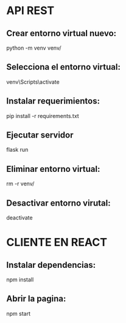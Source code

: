 # API REST

## Crear entorno virtual nuevo:
python -m venv venv/

## Selecciona el entorno virtual:
venv\Scripts\activate

## Instalar requerimientos:
pip install -r requirements.txt

## Ejecutar servidor
flask run

## Eliminar entorno virtual:
rm -r venv/                 

## Desactivar entorno virutal:
deactivate


# CLIENTE EN REACT

## Instalar dependencias:
npm install

## Abrir la pagina:
npm start

